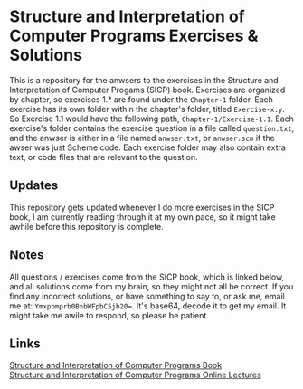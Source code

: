 # Structure and Interpretation of Computer Programs Exercises & Solutions
This is a repository for the anwsers to the exercises in the Structure and Interpretation of Computer Progams (SICP) book. Exercises are organized by chapter, so exercises 1.\* are found under the ```Chapter-1``` folder. Each exercise has its own folder within the chapter's folder, titled ```Exercise-x.y```. So Exercise 1.1 would have the following path, ```Chapter-1/Exercise-1.1```. Each exercise's folder contains the exercise question in a file called ```question.txt```, and the anwser is either in a file named ```anwser.txt```, or ```anwser.scm``` if the awser was just Scheme code. Each exercise folder may also contain extra text, or code files that are relevant to the question.

## Updates
This repository gets updated whenever I do more exercises in the SICP book, I am currently reading through it at my own pace, so it might take awhile before this repository is complete.

## Notes
All questions / exercises come from the SICP book, which is linked below, and all solutions come from my brain, so they might not all be correct. If you find any incorrect solutions, or have something to say to, or ask me, email me at: ```Ymxpbmprb0BnbWFpbC5jb20=```. It's base64, decode it to get my email. It might take me awile to respond, so please be patient.

## Links
[Structure and Interpretation of Computer Programs Book](https://mitpress.mit.edu/sites/default/files/sicp/full-text/book/book-Z-H-4.html)  
[Structure and Interpretation of Computer Programs Online Lectures](https://groups.csail.mit.edu/mac/classes/6.001/abelson-sussman-lectures/)
